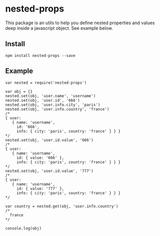 # nested-props

This package is an utils to help you define nested properties and values deep inside a javascript object.
See example below.

## Install
``` npm install nested-props --save ```

## Example
```
var nested = require('nested-props')

var obj = {}
nested.set(obj, 'user.name', 'username')
nested.set(obj, 'user.id', '666')
nested.set(obj, 'user.info.city', 'paris')
nested.set(obj, 'user.info.country', 'france')
/*
{ user:
   { name: 'username',
     id: '666',
     info: { city: 'paris', country: 'france' } } }
*/
nested.set(obj, 'user.id.value', '666')
/*
{ user:
   { name: 'username',
     id: { value: '666' },
     info: { city: 'paris', country: 'france' } } }
*/
nested.set(obj, 'user.id.value', '777')
/*
{ user:
   { name: 'username',
     id: { value: '777' },
     info: { city: 'paris', country: 'france' } } }
*/

var country = nested.get(obj, 'user.info.country')
/*
  france
*/

console.log(obj)

```
